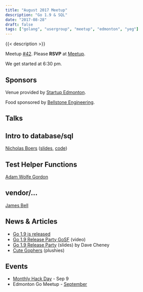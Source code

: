 ```yaml
---
title: "August 2017 Meetup"
description: "Go 1.9 & SQL"
date: "2017-08-28"
draft: false
tags: ["golang", "usergroup", "meetup", "edmonton", "yeg"]
---
```

{{< description >}}

Meetup [#42](https://github.com/edmontongo/presentations/issues/69). Please **RSVP** at [Meetup](https://www.meetup.com/startupedmonton/events/mtqsmnywlblc/).

We get started at 6:30 pm.

## Sponsors

Venue provided by [Startup Edmonton](https://www.startupedmonton.com/).

Food sponsored by [Bellstone Engineering](https://bellstone.ca/).

## Talks

## Intro to database/sql

[Nicholas Boers](https://github.com/boersn) ([slides](https://talks.godoc.org/github.com/edmontongo/presentations/2017-08/intro-to-database-sql/database-sql.slide#1), [code](https://github.com/edmontongo/presentations/tree/main/2017-08/intro-to-database-sql/assess))

## Test Helper Functions

[Adam Wolfe Gordon](https://github.com/adamwg)

## vendor/...

[James Bell](https://github.com/stellentus)

## News & Articles

- [Go 1.9 is released](https://blog.golang.org/go1.9)
- [Go 1.9 Release Party GoSF](https://www.youtube.com/watch?v=WB9UUWNIhm4&t=195s) (video)
- [Go 1.9 Release Party](https://talks.godoc.org/github.com/davecheney/go-1.9-release-party/presentation.slide#1) (slides) by Dave Cheney
- [Cute Gophers](https://gopher.golangmarket.com/) (plushies)

## Events

- [Monthly Hack Day](https://www.meetup.com/startupedmonton/events/241572140/) - Sep 9
- Edmonton Go Meetup - [September](/meetup/2017-09/)
